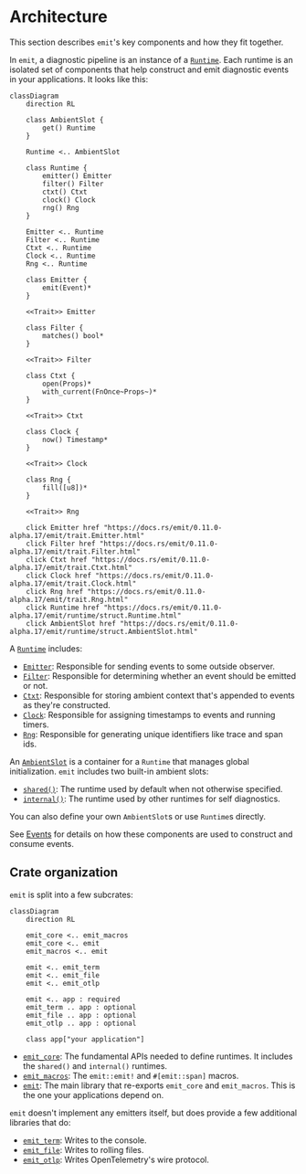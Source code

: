 # Architecture

This section describes `emit`'s key components and how they fit together.

In `emit`, a diagnostic pipeline is an instance of a [`Runtime`](https://docs.rs/emit/0.11.0-alpha.17/emit/runtime/struct.Runtime.html). Each runtime is an isolated set of components that help construct and emit diagnostic events in your applications. It looks like this:

```mermaid
classDiagram
    direction RL

    class AmbientSlot {
        get() Runtime
    }

    Runtime <.. AmbientSlot

    class Runtime {
        emitter() Emitter
        filter() Filter
        ctxt() Ctxt
        clock() Clock
        rng() Rng
    }

    Emitter <.. Runtime
    Filter <.. Runtime
    Ctxt <.. Runtime
    Clock <.. Runtime
    Rng <.. Runtime

    class Emitter {
        emit(Event)*
    }

    <<Trait>> Emitter

    class Filter {
        matches() bool*
    }

    <<Trait>> Filter

    class Ctxt {
        open(Props)*
        with_current(FnOnce~Props~)*
    }

    <<Trait>> Ctxt

    class Clock {
        now() Timestamp*
    }

    <<Trait>> Clock

    class Rng {
        fill([u8])*
    }

    <<Trait>> Rng

    click Emitter href "https://docs.rs/emit/0.11.0-alpha.17/emit/trait.Emitter.html"
    click Filter href "https://docs.rs/emit/0.11.0-alpha.17/emit/trait.Filter.html"
    click Ctxt href "https://docs.rs/emit/0.11.0-alpha.17/emit/trait.Ctxt.html"
    click Clock href "https://docs.rs/emit/0.11.0-alpha.17/emit/trait.Clock.html"
    click Rng href "https://docs.rs/emit/0.11.0-alpha.17/emit/trait.Rng.html"
    click Runtime href "https://docs.rs/emit/0.11.0-alpha.17/emit/runtime/struct.Runtime.html"
    click AmbientSlot href "https://docs.rs/emit/0.11.0-alpha.17/emit/runtime/struct.AmbientSlot.html"
```

A [`Runtime`](https://docs.rs/emit/0.11.0-alpha.17/emit/runtime/struct.Runtime.html) includes:

- [`Emitter`](https://docs.rs/emit/0.11.0-alpha.17/emit/trait.Emitter.html): Responsible for sending events to some outside observer.
- [`Filter`](https://docs.rs/emit/0.11.0-alpha.17/emit/trait.Filter.html): Responsible for determining whether an event should be emitted or not.
- [`Ctxt`](https://docs.rs/emit/0.11.0-alpha.17/emit/trait.Ctxt.html): Responsible for storing ambient context that's appended to events as they're constructed.
- [`Clock`](https://docs.rs/emit/0.11.0-alpha.17/emit/trait.Clock.html): Responsible for assigning timestamps to events and running timers.
- [`Rng`](https://docs.rs/emit/0.11.0-alpha.17/emit/trait.Rng.html): Responsible for generating unique identifiers like trace and span ids.

An [`AmbientSlot`](https://docs.rs/emit/0.11.0-alpha.17/emit/runtime/struct.AmbientSlot.html) is a container for a `Runtime` that manages global initialization. `emit` includes two built-in ambient slots:

- [`shared()`](https://docs.rs/emit/0.11.0-alpha.17/emit/runtime/fn.shared_slot.html): The runtime used by default when not otherwise specified.
- [`internal()`](https://docs.rs/emit/0.11.0-alpha.17/emit/runtime/fn.internal_slot.html): The runtime used by other runtimes for self diagnostics.

You can also define your own `AmbientSlot`s or use `Runtime`s directly.

See [Events](./events.md) for details on how these components are used to construct and consume events.

## Crate organization

`emit` is split into a few subcrates:

```mermaid
classDiagram
    direction RL
    
    emit_core <.. emit_macros
    emit_core <.. emit
    emit_macros <.. emit

    emit <.. emit_term
    emit <.. emit_file
    emit <.. emit_otlp

    emit <.. app : required
    emit_term .. app : optional
    emit_file .. app : optional
    emit_otlp .. app : optional

    class app["your application"]
```

- [`emit_core`](https://docs.rs/emit_core/0.11.0-alpha.17/emit_core/index.html): The fundamental APIs needed to define runtimes. It includes the `shared()` and `internal()` runtimes.
- [`emit_macros`](https://docs.rs/emit_macros/0.11.0-alpha.17/emit_macros/index.html): The `emit::emit!` and `#[emit::span]` macros.
- [`emit`](https://docs.rs/emit/0.11.0-alpha.17/emit/index.html): The main library that re-exports `emit_core` and `emit_macros`. This is the one your applications depend on.

`emit` doesn't implement any emitters itself, but does provide a few additional libraries that do:

- [`emit_term`](https://docs.rs/emit_term/0.11.0-alpha.17/emit_term/index.html): Writes to the console.
- [`emit_file`](https://docs.rs/emit_file/0.11.0-alpha.17/emit_file/index.html): Writes to rolling files.
- [`emit_otlp`](https://docs.rs/emit_otlp/0.11.0-alpha.17/emit_otlp/index.html): Writes OpenTelemetry's wire protocol.
